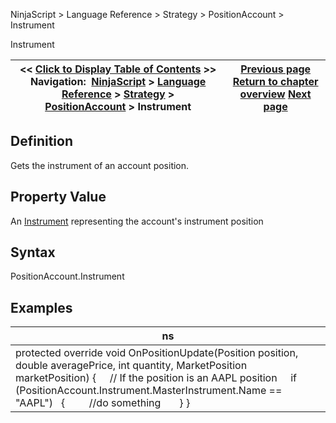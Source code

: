 ﻿
NinjaScript > Language Reference > Strategy > PositionAccount > Instrument

Instrument

| << [Click to Display Table of Contents](positionaccount_instrument.md) >> **Navigation:**     [NinjaScript](ninjascript.md) > [Language Reference](language_reference_wip.md) > [Strategy](strategy.md) > [PositionAccount](positionaccount.md) > Instrument | [Previous page](positionaccount_getunrealizedprofitloss.md) [Return to chapter overview](positionaccount.md) [Next page](positionaccount_marketposition.md) |
| --- | --- |
## Definition
Gets the instrument of an account position.
 
## Property Value
An [Instrument](instrument.md) representing the account's instrument position
## 
## Syntax
PositionAccount.Instrument
 
## 
## Examples

| ns |
| --- |
| protected override void OnPositionUpdate(Position position, double averagePrice, int quantity, MarketPosition marketPosition) {      // If the position is an AAPL position      if (PositionAccount.Instrument.MasterInstrument.Name == "AAPL")    {          //do something        } } |
